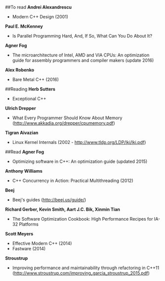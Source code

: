 ﻿##To read
**Andrei Alexandrescu**
- Modern C++ Design (2001)


**Paul E. McKenney**
- Is Parallel Programming Hard, And, If So, What Can You Do About It?


**Agner Fog**
- The microarchitecture of Intel, AMD and VIA CPUs: An optimization guide for assembly programmers and compiler makers (update 2016)


**Alex Robenko**
- Bare Metal C++ (2016)


##Reading
**Herb Sutters**
- Exceptional C++


**Ulrich Drepper**
- What Every Programmer Should Know About Memory (http://www.akkadia.org/drepper/cpumemory.pdf)


**Tigran Aivazian**
- Linux Kernel Internals (2002 - http://www.tldp.org/LDP/lki/lki.pdf)


##Read
**Agner Fog**
- Optimizing software in C++: An optimization guide (updated 2015)


**Anthony Williams**
- C++ Concurrency in Action: Practical Multithreading (2012)


**Beej**
- Beej's guides (http://beej.us/guide/)


**Richard Gerber, Kevin Smith, Aart J.C. Bik, Xinmin Tian**
- The Software Optimization Cookbook: High Performance Recipes for IA-32 Platforms


**Scott Meyers**
- Effective Modern C++ (2014)
- Fastware (2014)


**Stroustrup**
- Improving performance and maintainability through refactoring in C++11 (http://www.stroustrup.com/improving_garcia_stroustrup_2015.pdf)
